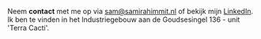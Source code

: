 Neem **contact** met me op via [sam@samirahimmit.nl](mailto:sam@samirahimmit.nl) of bekijk mijn [LinkedIn](https://nl.linkedin.com/in/samirahimmit). Ik ben te vinden in het Industriegebouw aan de Goudsesingel 136 - unit 'Terra Cacti'. 
